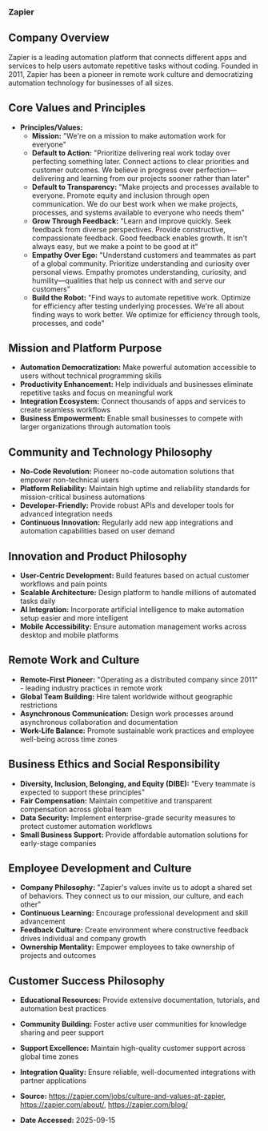 ### Zapier

## Company Overview
Zapier is a leading automation platform that connects different apps and services to help users automate repetitive tasks without coding. Founded in 2011, Zapier has been a pioneer in remote work culture and democratizing automation technology for businesses of all sizes.

## Core Values and Principles

- **Principles/Values:**
  - **Mission:** "We're on a mission to make automation work for everyone"
  - **Default to Action:** "Prioritize delivering real work today over perfecting something later. Connect actions to clear priorities and customer outcomes. We believe in progress over perfection—delivering and learning from our projects sooner rather than later"
  - **Default to Transparency:** "Make projects and processes available to everyone. Promote equity and inclusion through open communication. We do our best work when we make projects, processes, and systems available to everyone who needs them"
  - **Grow Through Feedback:** "Learn and improve quickly. Seek feedback from diverse perspectives. Provide constructive, compassionate feedback. Good feedback enables growth. It isn't always easy, but we make a point to be good at it"
  - **Empathy Over Ego:** "Understand customers and teammates as part of a global community. Prioritize understanding and curiosity over personal views. Empathy promotes understanding, curiosity, and humility—qualities that help us connect with and serve our customers"
  - **Build the Robot:** "Find ways to automate repetitive work. Optimize for efficiency after testing underlying processes. We're all about finding ways to work better. We optimize for efficiency through tools, processes, and code"

## Mission and Platform Purpose

- **Automation Democratization:** Make powerful automation accessible to users without technical programming skills
- **Productivity Enhancement:** Help individuals and businesses eliminate repetitive tasks and focus on meaningful work
- **Integration Ecosystem:** Connect thousands of apps and services to create seamless workflows
- **Business Empowerment:** Enable small businesses to compete with larger organizations through automation tools

## Community and Technology Philosophy

- **No-Code Revolution:** Pioneer no-code automation solutions that empower non-technical users
- **Platform Reliability:** Maintain high uptime and reliability standards for mission-critical business automations
- **Developer-Friendly:** Provide robust APIs and developer tools for advanced integration needs
- **Continuous Innovation:** Regularly add new app integrations and automation capabilities based on user demand

## Innovation and Product Philosophy

- **User-Centric Development:** Build features based on actual customer workflows and pain points
- **Scalable Architecture:** Design platform to handle millions of automated tasks daily
- **AI Integration:** Incorporate artificial intelligence to make automation setup easier and more intelligent
- **Mobile Accessibility:** Ensure automation management works across desktop and mobile platforms

## Remote Work and Culture

- **Remote-First Pioneer:** "Operating as a distributed company since 2011" - leading industry practices in remote work
- **Global Team Building:** Hire talent worldwide without geographic restrictions
- **Asynchronous Communication:** Design work processes around asynchronous collaboration and documentation
- **Work-Life Balance:** Promote sustainable work practices and employee well-being across time zones

## Business Ethics and Social Responsibility

- **Diversity, Inclusion, Belonging, and Equity (DIBE):** "Every teammate is expected to support these principles"
- **Fair Compensation:** Maintain competitive and transparent compensation across global team
- **Data Security:** Implement enterprise-grade security measures to protect customer automation workflows
- **Small Business Support:** Provide affordable automation solutions for early-stage companies

## Employee Development and Culture

- **Company Philosophy:** "Zapier's values invite us to adopt a shared set of behaviors. They connect us to our mission, our culture, and each other"
- **Continuous Learning:** Encourage professional development and skill advancement
- **Feedback Culture:** Create environment where constructive feedback drives individual and company growth
- **Ownership Mentality:** Empower employees to take ownership of projects and outcomes

## Customer Success Philosophy

- **Educational Resources:** Provide extensive documentation, tutorials, and automation best practices
- **Community Building:** Foster active user communities for knowledge sharing and peer support
- **Support Excellence:** Maintain high-quality customer support across global time zones
- **Integration Quality:** Ensure reliable, well-documented integrations with partner applications

- **Source:** https://zapier.com/jobs/culture-and-values-at-zapier, https://zapier.com/about/, https://zapier.com/blog/
- **Date Accessed:** 2025-09-15